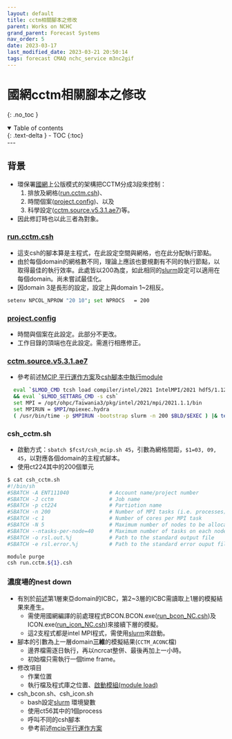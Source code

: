 ```yaml
---
layout: default
title: cctm相關腳本之修改
parent: Works on NCHC
grand_parent: Forecast Systems
nav_order: 5
date: 2023-03-17
last_modified_date: 2023-03-21 20:50:14
tags: forecast CMAQ nchc_service m3nc2gif
---
```


# 國網cctm相關腳本之修改

{: .no_toc }

<details open markdown="block">
  <summary>
    Table of contents
  </summary>
  {: .text-delta }
- TOC
{:toc}
</details>
---

## 背景

- 環保署[國網][nchc]上公版模式的架構把CCTM分成3段來控制：
  1. 排放及網格([run.cctm.csh][1])、
  2. 時間個案([project.config][2])、以及
  3. 科學設定([cctm.source.v5.3.1.ae7][3])等。
- 因此修訂時也以此三者為對象。

### [run.cctm.csh][1]

- 這支csh的腳本算是主程式，在此設定空間與網格，也在此分配執行節點。
- 由於每個domain的網格數不同，理論上應該也要規劃有不同的執行節點，以取得最佳的執行效率。此處皆以200為度，如此相同的[slurm][slurm]設定可以適用在每個domain。尚未嘗試最佳化。
- 因domain 3是長形的設定，設定上與domain 1~2相反。

```bash
setenv NPCOL_NPROW "20 10"; set NPROCS   = 200
```

### [project.config][2]

- 時間與個案在此設定。此部分不更改。
- 工作目錄的頂端也在此設定。需進行相應修正。

### [cctm.source.v5.3.1.ae7][3]

- 參考前述[MCIP 平行運作方案](#平行運作方案)及[csh腳本中執行module][evail]

```bash
  eval `$LMOD_CMD tcsh load compiler/intel/2021 IntelMPI/2021 hdf5/1.12 netcdf/4.7.4 pnetcdf/1.12.2`  \
  && eval `$LMOD_SETTARG_CMD -s csh`
  set MPI = /opt/ohpc/Taiwania3/pkg/intel/2021/mpi/2021.1.1/bin
  set MPIRUN = $MPI/mpiexec.hydra
  ( /usr/bin/time -p $MPIRUN -bootstrap slurm -n 200 $BLD/$EXEC ) |& tee buff_${EXECUTION_ID}.txt
```

### csh_cctm.sh

- 啟動方式：`sbatch $fcst/csh_mcip.sh 45`，引數為網格間距，`$1=03, 09, 45`，以對應各個domain的主程式腳本。
- 使用ct224其中的200個單元

```bash
$ cat csh_cctm.sh
#!/bin/sh
#SBATCH -A ENT111040             # Account name/project number
#SBATCH -J cctm                  # Job name
#SBATCH -p ct224                 # Partiotion name
#SBATCH -n 200                   # Number of MPI tasks (i.e. processes)
#SBATCH -c 1                     # Number of cores per MPI task
#SBATCH -N 5                     # Maximum number of nodes to be allocated
#SBATCH --ntasks-per-node=40     # Maximum number of tasks on each node
#SBATCH -o rsl.out.%j            # Path to the standard output file
#SBATCH -e rsl.error.%j          # Path to the standard error ouput file

module purge
csh run.cctm.${1}.csh
```

### 濃度場的nest down

- 有別於[前述](#icbc)第1層東亞domain的ICBC，第2~3層的ICBC需讀取上1層的模擬結果來產生。
  - 需使用國網編譯的前處理程式BCON.BCON.exe([run_bcon_NC.csh][1dbcon])及ICON.exe([run_icon_NC.csh][icon])來接續下層的模擬。
  - 這2支程式都是intel MPI程式，需使用[slurm][slurm]來啟動。
- 腳本的引數為上一層domain**三維**的模擬結果(`CCTM_ACONC`檔)  
  - 邊界檔需逐日執行，再以ncrcat整併、最後再加上一小時。
  - 初始檔只需執行一個time frame。
- 修改項目
  - 作業位置
  - 執行檔及程式庫之位置、[啟動模組(module load)][evail]
- csh_bcon.sh、csh_icon.sh
  - bash設定[slurm][slurm] 環境變數
  - 使用ct56其中的1個process
  - 呼叫不同的csh腳本
  - 參考前述[mcip平行運作方案](#平行運作方案)

[nchc]: https://iservice.nchc.org.tw/nchc_service/nchc_service_twn3_hpc.php "國研院國網中心台灣杉三號(Taiwania 3)為國內提供開放服務申請的最大CPU高速計算主機(2021年)，擁有900個計算節點。"
[1]: https://sinotec2.github.io/Focus-on-Air-Quality/GridModels/TWNEPA_RecommCMAQ/exec/#1-主程式runcctm03csh "CMAQ Model System -> Recommend System -> 執行檔與程式庫 -> CCTM run scripts -> 1. 主程式(run.cctm.03.csh)"
[2]: https://sinotec2.github.io/Focus-on-Air-Quality/GridModels/TWNEPA_RecommCMAQ/exec/#2-模擬案例與時間projectconfig "CMAQ Model System -> Recommend System -> 執行檔與程式庫 -> CCTM run scripts -> 2-模擬案例與時間project.config"
[3]: https://sinotec2.github.io/Focus-on-Air-Quality/GridModels/TWNEPA_RecommCMAQ/exec/#3-科學設定檔cctmsourcev531ae7 "CMAQ Model System -> Recommend System -> 執行檔與程式庫 -> CCTM run scripts -> 3-科學設定檔cctm.source.v531.ae7"
[1dbcon]: https://sinotec2.github.io/Focus-on-Air-Quality/GridModels/BCON/1day_bc/ "逐日循序執行bcon.exe"
[icon]: https://sinotec2.github.io/Focus-on-Air-Quality/GridModels/ForecastSystem/10.fcst.cs/#下層icon "CMAQ Model System -> Recommend System -> 執行預報腳本之分段說明 -> CMAQ -> 下層ICON"
[make_gifs]: 15.make_gifs.md "地面濃度動畫批次製作"
[slurm]: ../../GridModels/TWNEPA_RecommCMAQ/module_slurm.md#slurm-commands "slurm-commands"
[evail]: ../TWNEPA_RecommCMAQ/module_slurm.md#csh-中執行module "csh腳本中執行module"
[trans]: ../../wind_models/WRFOUT/2.TransWrfout.md "因應intel MPI轉換wrfout格式"
[nco]: https://github.com/nco/nco "NCO NetCDF Operators@github"
[ncl]: https://www.ncl.ucar.edu/ "NCAR Command Language"
[fs]: ../../GridModels/TWNEPA_RecommCMAQ/IO_Files.md#公版模式輸入輸出檔案及傳輸管理 "公版模式輸入輸出檔案及傳輸管理"
